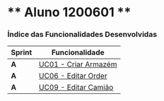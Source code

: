** Aluno 1200601 **
===============================

### Índice das Funcionalidades Desenvolvidas ###

| Sprint | Funcionalidade                                                                 |
| ------ | ------------------------------------------------------------------------------ |
| **A**  |  [UC01 - Criar Armazém](GestArm_API_Wiki/UseCases/UC1/)              |
| **A**  |  [UC06 - Editar Order](GestArm_API_Wiki/UseCases/UC6/)             |
| **A**  |  [UC09 - Editar Camião](GestLog_API_Wiki/UseCases/UC9/)              |
